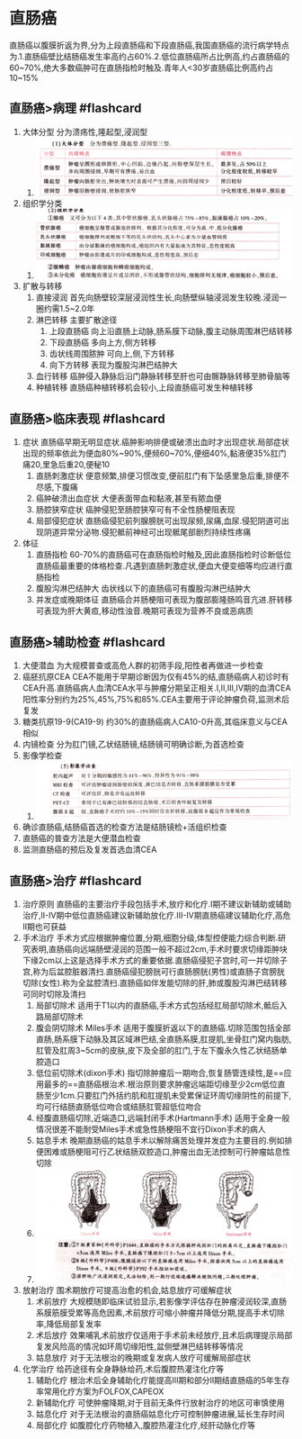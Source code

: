 # 直肠癌
直肠癌以腹膜折返为界,分为上段直肠癌和下段直肠癌,我国直肠癌的流行病学特点为.1.直肠癌壁比结肠癌发生率高约占60%.2.低位直肠癌所占比例高,约占直肠癌的60~70%,绝大多数癌肿可在直肠指检时触及.青年人<30岁直肠癌比例高约占10~15%

## 直肠癌>病理 #flashcard 
1. 大体分型 分为溃疡性,隆起型,浸润型
	1. ![](Attachments/Pasted%20image%2020211122154510.png)
2. 组织学分类
	1. ![](Attachments/Pasted%20image%2020211122154605.png)
3. 扩散与转移
	1. 直接浸润 首先向肠壁较深层浸润性生长,向肠壁纵轴浸润发生较晚.浸润一圈约需1.5~2.0年
	2. 淋巴转移 主要扩散途径
		1. 上段直肠癌 向上沿直肠上动脉,肠系膜下动脉,腹主动脉周围淋巴结转移
		2. 下段直肠癌 多向上方,侧方转移
		3. 齿状线周围脓肿 可向上,侧,下方转移
		4. 向下方转移 表现为腹股沟淋巴结肿大
	3. 血行转移 癌肿侵入静脉后沿门静脉转移至肝也可由髂静脉转移至肺骨脑等
	4. 种植转移 直肠癌种植转移机会较小,上段直肠癌可发生种植转移
<!--ID: 1637569996140-->


## 直肠癌>临床表现 #flashcard 
1. 症状 直肠癌早期无明显症状.癌肿影响排便或破溃出血时才出现症状.局部症状出现的频率依此为便血80%~90%,便频60~70%,便细40%,黏液便35%肛门痛20,里急后重20,便秘10
	1. 直肠刺激症状 便意频繁,排便习惯改变,便前肛门有下坠感里急后重,排便不尽感,下腹痛
	2. 癌肿破溃出血症状 大便表面带血和黏液,甚至有脓血便
	3. 肠腔狭窄症状 癌肿侵犯至肠腔狭窄可有不全性肠梗阻表现
	4. 局部侵犯症状 直肠癌侵犯前列腺膀胱可出现尿频,尿痛,血尿.侵犯阴道可出现阴道异常分泌物.侵犯骶前神经可出现骶尾部剧烈持续性疼痛
2. 体征
	1. 直肠指检 60-70%的直肠癌可在直肠指检时触及,因此直肠指检时诊断低位直肠癌最重要的体格检查.凡遇到直肠刺激症状,便血大便变细等均应进行直肠指检
	2. 腹股沟淋巴结肿大 齿状线以下的直肠癌可有腹股沟淋巴结肿大
	3. 并发症或晚期体征  直肠癌合并肠梗阻可表现为腹部膨隆肠鸣音亢进.肝转移可表现为肝大黄疸,移动性浊音.晚期可表现为营养不良或恶病质
<!--ID: 1637569996150-->


## 直肠癌>辅助检查 #flashcard 
1. 大便潜血 为大规模普查或高危人群的初筛手段,阳性者再做进一步检查
2. 癌胚抗原CEA CEA不能用于早期诊断因为仅有45%的结,直肠癌病人初诊时有CEA升高.直肠癌病人血清CEA水平与肿瘤分期呈正相关.I,II,III,IV期的血清CEA阳性率分别约为25%,45%,75%和85%.CEA主要用于评论肿瘤负荷,监测术后复发
3. 糖类抗原19-9(CA19-9) 约30%的直肠癌病人CA10-0升高,其临床意义与CEA相似
4. 内镜检查 分为肛门镜,乙状结肠镜,结肠镜可明确诊断,为首选检查
5. 影像学检查
	1. ![](Attachments/Pasted%20image%2020211122160808.png)
6. 确诊直肠癌,结肠癌首选的检查方法是结肠镜检+活组织检查
7. 直肠癌的普查方法是大便潜血检查
8. 监测直肠癌的预后及复发首选血清CEA
<!--ID: 1637569996154-->


## 直肠癌>治疗 #flashcard 
1. 治疗原则 直肠癌的主要治疗手段包括手术,放疗和化疗.I期不建议新辅助或辅助治疗,II-IV期中低位直肠癌建议新辅助放化疗.III-IV期直肠癌建议辅助化疗,高危II期也可获益
2. 手术治疗 手术方式应根据肿瘤位置,分期,细胞分级,体型控便能力综合判断.研究表明,直肠癌向远端肠壁浸润的范围一般不超过2cm,手术时要求切缘距肿块下缘2cm以上这是选择手术方式的重要依据.直肠癌侵犯子宫时,可一并切除子宫,称为后盆腔脏器清扫.直肠癌侵犯膀胱可行直肠膀胱(男性)或直肠子宫膀胱切除(女性).称为全盆腔清扫.直肠癌如伴发能切除的肝,肺或腹股沟淋巴结转移可同时切除及清扫
	1. 局部切除术 适用于T1以内的直肠癌,手术方式包括经肛局部切除术,骶后入路局部切除术
	2. 腹会阴切除术 Miles手术  适用于腹膜折返以下的直肠癌.切除范围包括全部直肠,肠系膜下动脉及其区域淋巴结,全直肠系膜,肛提肌,坐骨肛门窝内脂肪,肛管及肛周3~5cm的皮肤,皮下及全部的肛门,于左下腹永久性乙状结肠单腔造口
	3. 低位前切除术(dixon手术) 指切除肿瘤后一期吻合,恢复肠管连续性,是==应用最多的==直肠癌根治术.根治原则要求肿瘤远端距切缘至少2cm低位直肠至少1cm.只要肛门外括约肌和肛提肌未受累保证环周切缘阴性的前提下,均可行结肠直肠低位吻合或结肠肛管超低位吻合
	4. 经腹直肠癌切除,近端造口,远端封闭手术(Hartmann手术) 适用于全身一般情况很差不能耐受Miles手术或急性肠梗阻不宜行Dixon手术的病人
	5. 姑息手术 晚期直肠癌的姑息手术以解除痛苦处理并发症为主要目的.例如排便困难或肠梗阻可行乙状结肠双腔造口,肿瘤出血无法控制可行肿瘤姑息性切除
	6. ![](Attachments/Pasted%20image%2020211122162459.png)
	7. ![](Attachments/Pasted%20image%2020211122162513.png)
3. 放射治疗 围术期放疗可提高治愈的机会,姑息放疗可缓解症状
	1. 术前放疗 大规模随即临床试验显示,若影像学评估存在肿瘤浸润较深,直肠系膜筋膜受累等高危因素,术前放疗可缩小肿瘤并降低分期,提高手术切除率,降低局部复发率
	2. 术后放疗 效果哺乳术前放疗仅适用于手术前未经放疗,且术后病理提示局部复发风险高的情况如环周切缘阳性,盆侧壁淋巴结转移等情况
	3. 姑息放疗 对于无法根治的晚期或复发病人放疗可缓解局部症状
4. 化学治疗 给药途径有全身静脉给药,术后腹腔热灌注化疗等
	1. 辅助化疗 根治术后全身辅助化疗能提高III期和部分II期结直肠癌的5年生存率常用化疗方案为FOLFOX,CAPEOX
	2. 新辅助化疗 可使肿瘤降期,对于目前无条件行放射治疗的地区可审慎使用
	3. 姑息化疗 对于无法根治的直肠癌姑息化疗可控制肿瘤进展,延长生存时间
	4. 局部化疗 如腹腔化疗药物植入,腹腔热灌注化疗,经肝动脉化疗等
<!--ID: 1637569996156-->




